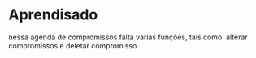 # Aprendisado
 nessa agenda de compromissos falta varias funções, tais como: alterar compromissos e deletar compromisso
